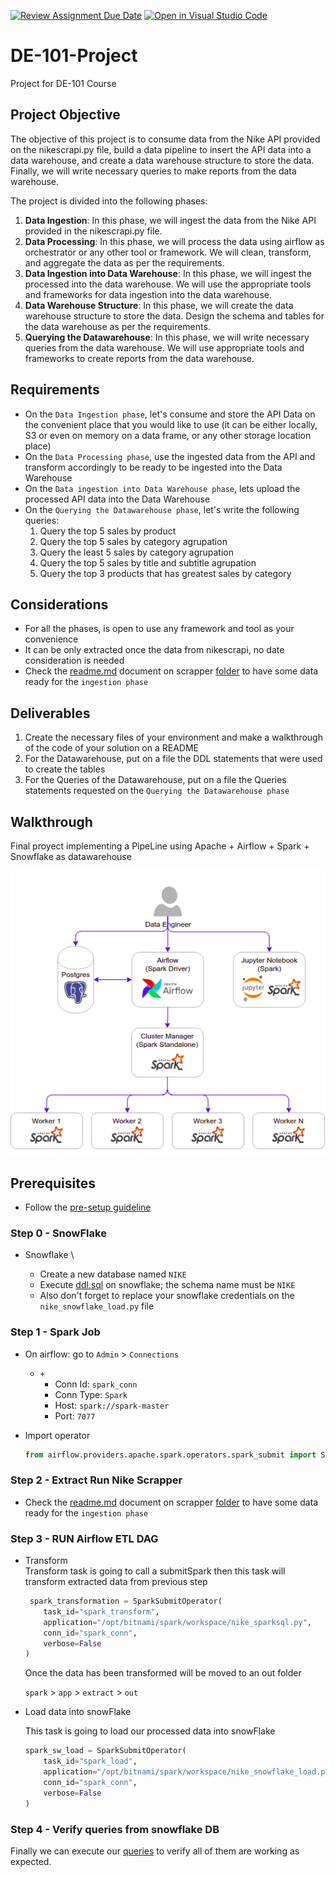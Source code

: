[![Review Assignment Due Date](https://classroom.github.com/assets/deadline-readme-button-24ddc0f5d75046c5622901739e7c5dd533143b0c8e959d652212380cedb1ea36.svg)](https://classroom.github.com/a/_aSeI9v2)
[![Open in Visual Studio Code](https://classroom.github.com/assets/open-in-vscode-718a45dd9cf7e7f842a935f5ebbe5719a5e09af4491e668f4dbf3b35d5cca122.svg)](https://classroom.github.com/online_ide?assignment_repo_id=12736604&assignment_repo_type=AssignmentRepo)
# DE-101-Project

Project for DE-101 Course

## Project Objective

The objective of this project is to consume data from the Nike API provided on the nikescrapi.py file, build a data pipeline to insert the API data into a data warehouse, and create a data warehouse structure to store the data. Finally, we will write necessary queries to make reports from the data warehouse.

The project is divided into the following phases:

1. **Data Ingestion**:
In this phase, we will ingest the data from the Nike API provided in the nikescrapi.py file.
2. **Data Processing**:
In this phase, we will process the data using airflow as orchestrator or any other tool or framework. We will clean, transform, and aggregate the data as per the requirements.
3. **Data Ingestion into Data Warehouse**:
In this phase, we will ingest the processed into the data warehouse. We will use the appropriate tools and frameworks for data ingestion into the data warehouse.
4. **Data Warehouse Structure**:
In this phase, we will create the data warehouse structure to store the data. Design the schema and tables for the data warehouse as per the requirements.
5. **Querying the Datawarehouse**:
In this phase, we will write necessary queries from the data warehouse. We will use appropriate tools and frameworks to create reports from the data warehouse.

## Requirements

- On the `Data Ingestion phase`, let's consume and store the API Data on the convenient place that you would like to use (it can be either locally, S3 or even on memory on a data frame, or any other storage location place)
- On the `Data Processing phase`, use the ingested data from the API and transform accordingly to be ready to be ingested into the Data Warehouse
- On the `Data ingestion into Data Warehouse phase`, lets upload the processed API data into the Data Warehouse
- On the `Querying the Datawarehouse phase`, let's write the following queries:
    1. Query the top 5 sales by product
    2. Query the top 5 sales by category agrupation
    3. Query the least 5 sales by category agrupation
    4. Query the top 5 sales by title and subtitle agrupation
    5. Query the top 3 products that has greatest sales by category

## Considerations

- For all the phases, is open to use any framework and tool as your convenience
- It can be only extracted once the data from nikescrapi, no date consideration is needed
- Check the [readme.md][scrapper_readme] document on scrapper [folder][scrapper_folder] to have some data ready for the `ingestion phase`

## Deliverables

1. Create the necessary files of your environment and make a walkthrough of the code of your solution on a README
2. For the Datawarehouse, put on a file the DDL statements that were used to create the tables
3. For the Queries of the Datawarehouse, put on a file the Queries statements requested on the `Querying the Datawarehouse phase`



## Walkthrough

Final proyect implementing a PipeLine using  Apache + Airflow + Spark + Snowflake as datawarehouse

![img](img/architecture.png)



## Prerequisites

* Follow the [pre-setup guideline][pre_setup]

### Step 0 - SnowFlake

* Snowflake \

  * Create a new database named `NIKE`
  * Execute [ddl.sql][sf_ddl] on snowflake; the schema name must be `NIKE`
  * Also don't forget to replace your snowflake credentials on the `nike_snowflake_load.py` file

### Step 1 - Spark Job

* On airflow: go to `Admin` > `Connections`
  * `+`
    * Conn Id: `spark_conn`
    * Conn Type: `Spark`
    * Host: `spark://spark-master`
    * Port: `7077`
* Import operator

  ```py
  from airflow.providers.apache.spark.operators.spark_submit import SparkSubmitOperator
  ```


### Step 2 - Extract Run Nike Scrapper

- Check the [readme.md][scrapper_readme] document on scrapper [folder][scrapper_folder] to have some data ready for the `ingestion phase`

### Step 3 - RUN Airflow ETL DAG


* Transform  \
  Transform task is going to call a submitSpark then this task will transform extracted data from previous step

    ```py
     spark_transformation = SparkSubmitOperator(
        task_id="spark_transform",
        application="/opt/bitnami/spark/workspace/nike_sparksql.py",
        conn_id="spark_conn",
        verbose=False
    )
  ```

  Once the data has been transformed will be moved to an out folder 

  `spark` > `app` > `extract` > `out` 
  
* Load data into snowFlake 

  This task is going to load our processed data into snowFlake
    ```py
    spark_sw_load = SparkSubmitOperator(
        task_id="spark_load",
        application="/opt/bitnami/spark/workspace/nike_snowflake_load.py",
        conn_id="spark_conn",
        verbose=False
    )
    ```


### Step 4 - Verify queries from snowflake DB

 Finally we can execute our [queries][sf_queries] to verify all of them are working as expected.



[scrapper_readme]: ./spark/app/extract/scrapper/README.md
[scrapper_folder]: ./spark/app/extract/scrapper
[pre_setup]: pre-setup.md
[sf_queries]: ./snowflake/queries.sql
[sf_ddl]: ./snowflake/ddl.sql